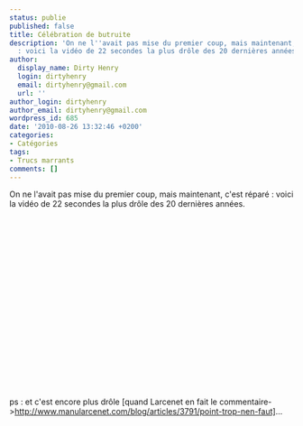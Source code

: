 ```yaml
---
status: publie
published: false
title: Célébration de butruite
description: 'On ne l''avait pas mise du premier coup, mais maintenant, c''est réparé
  : voici la vidéo de 22 secondes la plus drôle des 20 dernières années.'
author:
  display_name: Dirty Henry
  login: dirtyhenry
  email: dirtyhenry@gmail.com
  url: ''
author_login: dirtyhenry
author_email: dirtyhenry@gmail.com
wordpress_id: 685
date: '2010-08-26 13:32:46 +0200'
categories:
- Catégories
tags:
- Trucs marrants
comments: []
---
```

On ne l'avait pas mise du premier coup, mais maintenant, c'est réparé : voici la vidéo de 22 secondes la plus drôle des 20 dernières années.

<object width="500" height="306"><param name="movie" value="http://www.youtube.com/v/IZHyUaJy_RI?fs=1&amp;hl=fr_FR"></param><param name="allowFullScreen" value="true"></param><param name="allowscriptaccess" value="always"></param><embed src="http://www.youtube.com/v/IZHyUaJy_RI?fs=1&amp;hl=fr_FR" type="application/x-shockwave-flash" allowscriptaccess="always" allowfullscreen="true" width="500" height="306"></embed></object>

ps : et c'est encore plus drôle [quand Larcenet en fait le commentaire->http://www.manularcenet.com/blog/articles/3791/point-trop-nen-faut]...
